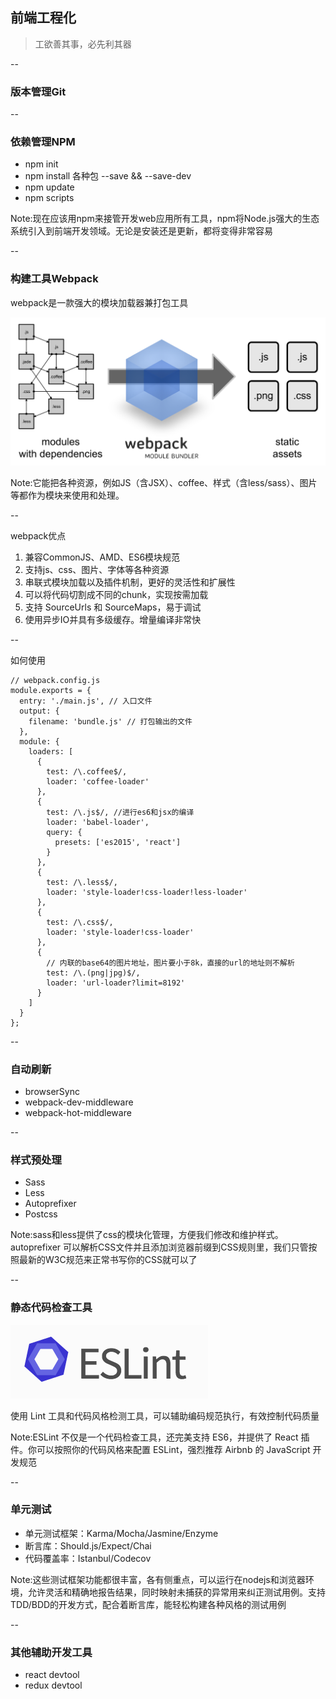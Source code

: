## 前端工程化

> 工欲善其事，必先利其器

--

### 版本管理Git

--

### 依赖管理NPM

- npm init
- npm install 各种包 --save && --save-dev
- npm update
- npm scripts

Note:现在应该用npm来接管开发web应用所有工具，npm将Node.js强大的生态系统引入到前端开发领域。无论是安装还是更新，都将变得非常容易

--

### 构建工具Webpack

webpack是一款强大的模块加载器兼打包工具

<img src="images/webpack.png"/>

Note:它能把各种资源，例如JS（含JSX）、coffee、样式（含less/sass）、图片等都作为模块来使用和处理。

--

webpack优点


1. 兼容CommonJS、AMD、ES6模块规范
2. 支持js、css、图片、字体等各种资源
3. 串联式模块加载以及插件机制，更好的灵活性和扩展性
4. 可以将代码切割成不同的chunk，实现按需加载
5. 支持 SourceUrls 和 SourceMaps，易于调试
6. 使用异步IO并具有多级缓存。增量编译非常快

--

如何使用

```
// webpack.config.js
module.exports = {
  entry: './main.js', // 入口文件
  output: {
    filename: 'bundle.js' // 打包输出的文件
  },
  module: {
    loaders: [
      {
        test: /\.coffee$/,
        loader: 'coffee-loader'
      },
      {
        test: /\.js$/, //进行es6和jsx的编译
        loader: 'babel-loader',
        query: {
          presets: ['es2015', 'react']
        }
      },
      { 
        test: /\.less$/,
        loader: 'style-loader!css-loader!less-loader' 
      },
      { 
        test: /\.css$/,
        loader: 'style-loader!css-loader' 
      },
      {
        // 内联的base64的图片地址，图片要小于8k，直接的url的地址则不解析
        test: /\.(png|jpg)$/,
        loader: 'url-loader?limit=8192'
      }
    ]
  }
};
```

--

### 自动刷新

- browserSync
- webpack-dev-middleware
- webpack-hot-middleware

--

### 样式预处理

- Sass
- Less
- Autoprefixer
- Postcss

Note:sass和less提供了css的模块化管理，方便我们修改和维护样式。autoprefixer 可以解析CSS文件并且添加浏览器前缀到CSS规则里，我们只管按照最新的W3C规范来正常书写你的CSS就可以了

--

### 静态代码检查工具

<img src="images/eslint.png"/>

使用 Lint 工具和代码风格检测工具，可以辅助编码规范执行，有效控制代码质量

Note:ESLint 不仅是一个代码检查工具，还完美支持 ES6，并提供了 React 插件。你可以按照你的代码风格来配置 ESLint，强烈推荐 Airbnb 的 JavaScript 开发规范

--

### 单元测试

- 单元测试框架：Karma/Mocha/Jasmine/Enzyme
- 断言库：Should.js/Expect/Chai
- 代码覆盖率：Istanbul/Codecov

Note:这些测试框架功能都很丰富，各有侧重点，可以运行在nodejs和浏览器环境，允许灵活和精确地报告结果，同时映射未捕获的异常用来纠正测试用例。支持TDD/BDD的开发方式，配合着断言库，能轻松构建各种风格的测试用例

--

### 其他辅助开发工具

- react devtool
- redux devtool
